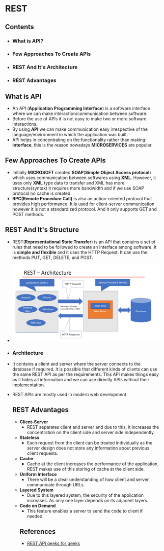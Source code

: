 # REST

## Contents

- ### What is API?
- ### Few Approaches To Create APIs
- ### REST And It's Architecture
- ### REST Advantages

## What is API

- An API (**Application Programming Interface**) is a software interface where we can make interaction/communication between software.
- Before the use of APIs it is not easy to make two or more software interactions.
- By using **API** we can make communication easy irrespective of the language/environment in which the application was built.
- API helps in concentrating on the functionality rather than making **interface**, this is the reason nowadays **MICROSERVICES** are popular.

## Few Approaches To Create APIs

- Initially **MICROSOFT** created **SOAP**(**Simple Object Access protocol**) which uses communication between softwares using **XML**. However, it uses only **XML** type data to transfer and XML has more structure(syntax) it requires more bandwidth and if we use SOAP protocol no cache is created.
- **RPC(Remote Procedure Call)** is also an action-oriented protocol that provides high performance. It is used for client-server communication however it is not a standardized protocol. And it only supports GET and POST methods.

## REST And It's Structure

- REST(**Representational State Transfer**) is an API that contains a set of rules that need to be followed to create an interface among software. It is **simple and flexible** and it uses the HTTP Request. It can use the methods PUT, GET, DELETE, and POST.
- ![Architecture](/restArchitecture.png)

- ### Architecture
- It contains a client and server where the server connects to the database if required. It is possible that different kinds of clients can use the same REST API as per the requirements. This API makes things easy as it hides all information and we can use directly APIs without their implementation.
- REST APIs are mostly used in modern web development.

  ## REST Advantages

  - **Client-Server**
    - REST separates client and server and due to this, it increases the concentration on the client side and server side independently.
  - **Stateless**
    - Each request from the client can be treated individually as the server design does not store any information about previous client requests.
  - **Cache**
    - Cache at the client increases the performance of the application, REST makes use of this storing of cache at the client side.
  - **Uniform Interface**
    - There will be a clear understanding of how client and server communicate through URLs.
  - **Layered System**
    - Due to this layered system, the security of the application increases. As only one layer depends on its adjacent layers.
  - **Code on Demand**
    - This feature enables a server to send the code to client if needed.
    ## References
    * [REST API geeks for geeks](https://www.geeksforgeeks.org/rest-api-introduction/)
